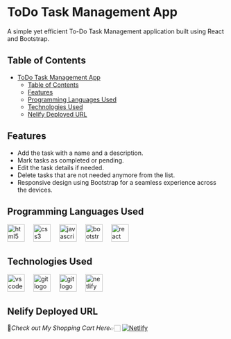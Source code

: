 # ToDo Task Management App

A simple yet efficient To-Do Task Management application built using React and Bootstrap.


## Table of Contents

- [ToDo Task Management App](#todo-task-management-app)
  - [Table of Contents](#table-of-contents)
  - [Features](#features)
  - [Programming Languages Used](#programming-languages-used)
  - [Technologies Used](#technologies-used)
  - [Nelify Deployed URL](#nelify-deployed-url)


## Features

- Add the task with a name and a description.
- Mark tasks as completed or pending.
- Edit the task details if needed.
- Delete tasks that are not needed anymore from the list.
- Responsive design using Bootstrap for a seamless experience across the devices.

## Programming Languages Used

<div align="left">
  <img src="https://cdn.jsdelivr.net/gh/devicons/devicon/icons/html5/html5-original.svg" height="40" alt="html5 logo"  />
  <img width="12" />

  <img src="https://cdn.jsdelivr.net/gh/devicons/devicon/icons/css3/css3-original.svg" height="40" alt="css3 logo"  />
  <img width="12" />

  <img src="https://cdn.jsdelivr.net/gh/devicons/devicon/icons/javascript/javascript-original.svg" height="40" alt="javascript logo"  />
  <img width="12" />

  <img src="https://cdn.jsdelivr.net/gh/devicons/devicon/icons/bootstrap/bootstrap-original.svg" height="40" alt="bootstrap logo"  />
  <img width="12" />
  
  <img src="https://skillicons.dev/icons?i=react" height="40" alt="react logo"  />
</div>

## Technologies Used

<div align="left">
  <img src="https://cdn.simpleicons.org/visualstudiocode/007ACC" height="40" alt="vscode logo"  />
  <img width="12" />

  <img src="https://cdn.simpleicons.org/git/F05032" height="40" alt="git logo"  />
  <img width="12" />

  <img src="https://cdn.simpleicons.org/github/FFFFFF" height="40" alt="git logo"  />
  <img width="12" />

  <img src="https://cdn.simpleicons.org/netlify/00C7B7" height="40" alt="netlify logo"  />
</div>


## Nelify Deployed URL

🔸*Check out My Shopping Cart Here*👉🏻 [![Netlify](https://img.shields.io/badge/netlify-%23000000.svg?style=for-the-badge&logo=netlify&logoColor=#00C7B7)](https://shopping-cart-react-task-2.netlify.app/#)
